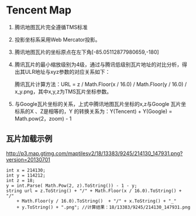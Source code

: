 #   Tencent Map
1. 腾讯地图瓦片完全遵循TMS标准
2. 投影坐标系采用Web Mercator投影。
3. 腾讯地图瓦片的坐标原点在左下角[-85.05112877980659,-180]
4. 腾讯瓦片的最小缩放级别为4级，通过与腾讯低级别瓦片地址的对比分析，得出其ULR地址与xyz参数的对应关系如下：

    腾讯瓦片计算方法：URL = z  /  Math.Floor(x / 16.0)  / Math.Floor(y / 16.0) / x_y.png，其中x,y,z为TMS瓦片坐标参数。

5. 与Google瓦片坐标的关系，上式中腾讯地图瓦片坐标的x,z与Google 瓦片坐标系的X 、Z是相等的，Y 的转换关系为：Y(Tencent) +  Y(Google) = Math.pow(2，zoom) - 1

##  瓦片加载示例
http://p3.map.gtimg.com/maptilesv2/18/13383/9245/214130_147931.png?version=20130701 

    int x = 214130;
    int y = 114212;
    int z = 18;
    y = int.Parse( Math.Pow(2, z).ToString()) - 1 - y;
    string url = z.ToString() + "/" + Math.Floor(x / 16.0).ToString() + "/" 
        + Math.Floor(y / 16.0).ToString()  + "/" + x.ToString() + "_" 
        + y.ToString() + ".png"; //计算结果：18/13383/9245/214130_147931.png